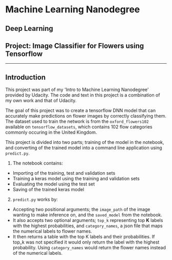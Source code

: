 # Machine Learning Nanodegree
## Deep Learning
## Project: Image Classifier for Flowers using Tensorflow

----
## Introduction

This project was part of my 'Intro to Machine Learning Nanodegree' provided by Udacity. The code and text in this project is a combination of my own work and that of Udacity.

The goal of this project was to create a tensorflow DNN model that can accurately make predictions on flower images by correctly classifying them. The dataset used to train the network is from the `oxford_flowers102` available on `tensorflow_datasets`, which contains 102 flow categories commonly occuring in the United Kingdom.

This project is divided into two parts; training of the model in the notebook, and converting of the trained model into a command line application using `predict.py`.

1) The notebook contains:

- Importing of the training, test and validation sets
- Training a keras model using the training and validation sets
- Evaluating the model using the test set
- Saving of the trained keras model

2) `predict.py` works by:
- Accepting two positional arguments; the `image_path` of the image wanting to make inference on, and the `saved_model` from the notebook.
- It also accepts two optional arguments; `top_k` representing top **K** labels with the highest probabilities, and `category_names`, a json file that maps the numerical labels to flower names.
- It then returns a table with the top K labels and their probabilities. If top_k was not specified it would only return the label with the highest probability. Using `category_names` would return the flower names instead of the numerical labels.
